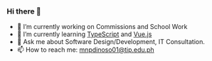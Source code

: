 ### Hi there 👋




- 🔭 I’m currently working on Commissions and School Work
- 🌱 I’m currently learning [TypeScript](https://www.typescriptlang.org/) and [Vue.js](https://vuejs.org/)
- 💬 Ask me about Software Design/Development, IT Consultation.
- 📫 How to reach me:  mnpdinoso01@tip.edu.ph


